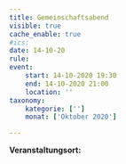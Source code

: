 ```yaml
---
title: Gemeinschaftsabend
visible: true
cache_enable: true
#ics: 
date: 14-10-20
rule: 
event:
	start: 14-10-2020 19:30
	end: 14-10-2020 21:00
	location: ''
taxonomy:
	kategorie: ['']
	monat: ['Oktober 2020']

---
```




**Veranstaltungsort:** 

